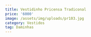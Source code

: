 ```yaml
---
title: Vestidinho Pricensa Tradiconal
price: '6000'
image: /assets/img/uploads/pr103.jpg
category: Vestidos
tag: Daminhas
---
```


